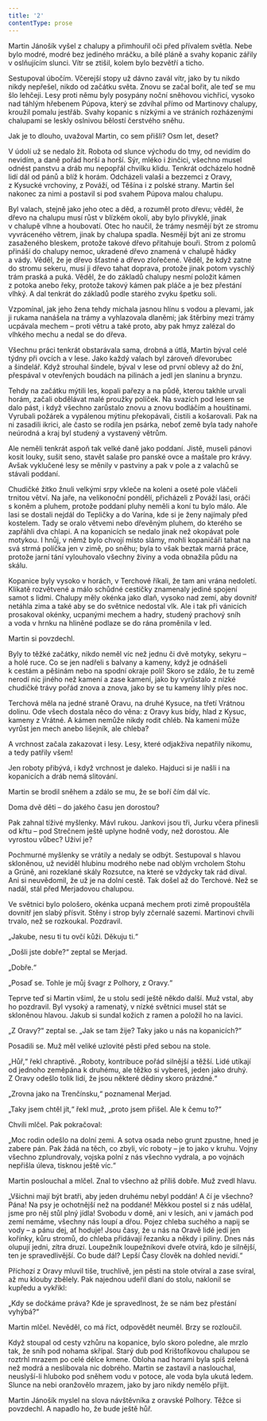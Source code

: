 ```yaml
---
title: '2'
contentType: prose
---
```


<section>

Martin Jánošík vyšel z chalupy a přimhouřil oči před přívalem světla. Nebe bylo modré, modré bez jediného mráčku, a bílé pláně a svahy kopanic zářily v oslňujícím slunci. Vítr se ztišil, kolem bylo bezvětří a ticho.

Sestupoval úbočím. Včerejší stopy už dávno zavál vítr, jako by tu nikdo nikdy nepřešel, nikdo od začátku světa. Znovu se začal bořit, ale teď se mu šlo lehčeji. Lesy proti němu byly posypány noční sněhovou vichřicí, vysoko nad táhlým hřebenem Púpova, který se zdvíhal přímo od Martinovy chalupy, kroužil pomalu jestřáb. Svahy kopanic s nízkými a ve stráních rozházenými chalupami se leskly oslnivou bělostí čerstvého sněhu.

Jak je to dlouho, uvažoval Martin, co sem přišli? Osm let, deset?

V údolí už se nedalo žít. Robota od slunce východu do tmy, od nevidím do nevidím, a daně pořád horší a horší. Sýr, mléko i žinčici, všechno musel odnést panstvu a dráb mu nepopřál chvilku klidu. Tenkrát odcházelo hodně lidí dál od pánů a blíž k horám. Odcházeli valaši a bezzemci z Oravy, z Kysucké vrchoviny, z Pováží, od Těšína i z polské strany. Martin šel nakonec za nimi a postavil si pod svahem Púpova malou chalupu.

Byl valach, stejně jako jeho otec a děd, a rozuměl proto dřevu; věděl, že dřevo na chalupu musí růst v blízkém okolí, aby bylo přivyklé, jinak v chalupě vlhne a houbovatí. Otec ho naučil, že trámy nesmějí být ze stromu vyvráceného větrem, jinak by chalupa spadla. Nesmějí být ani ze stromu zasaženého bleskem, protože takové dřevo přitahuje bouři. Strom z polomů přináší do chalupy nemoc, ukradené dřevo znamená v chalupě hádky a vády. Věděl, že je dřevo šťastné a dřevo zlořečené. Věděl, že když zatne do stromu sekeru, musí ji dřevo tahat doprava, protože jinak potom vyschlý trám praská a puká. Věděl, že do základů chalupy nesmí položit kámen z potoka anebo řeky, protože takový kámen pak pláče a je bez přestání vlhký. A dal tenkrát do základů podle starého zvyku špetku soli.

Vzpomínal, jak jeho žena tehdy míchala jasnou hlínu s vodou a plevami, jak ji rukama nanášela na trámy a vyhlazovala dlaněmi; jak štěrbiny mezi trámy ucpávala mechem – proti větru a také proto, aby pak hmyz zalézal do vlhkého mechu a nedal se do dřeva.

Všechnu práci tenkrát obstarávala sama, drobná a útlá, Martin býval celé týdny při ovcích a v lese. Jako každý valach byl zároveň dřevorubec a šindelář. Když strouhal šindele, býval v lese od první oblevy až do žní, přespával v otevřených boudách na pilinách a jedl jen slaninu a brynzu.

Tehdy na začátku mýtili les, kopali pařezy a na půdě, kterou takhle urvali horám, začali obdělávat malé proužky políček. Na svazích pod lesem se dalo pást, i když všechno zarůstalo znovu a znovu bodláčím a houštinami. Vyrubali požárek a vypálenou mýtinu překopávali, čistili a košarovali. Pak na ni zasadili ikrici, ale často se rodila jen psárka, neboť země byla tady nahoře neúrodná a kraj byl studený a vystavený větrům.

Ale neměli tenkrát aspoň tak velké daně jako poddaní. Jistě, museli pánovi kosit louky, sušit seno, stavět salaše pro panské ovce a maštale pro krávy. Avšak vyklučené lesy se měnily v pastviny a pak v pole a z valachů se stávali poddaní.

Chudičké žitko žnuli velkými srpy vkleče na koleni a oseté pole vláčeli trnitou větví. Na jaře, na velikonoční pondělí, přicházeli z Pováží lasi, oráči s koněm a pluhem, protože poddaní pluhy neměli a koní tu bylo málo. Ale lasi se dostali nejdál do Tepličky a do Varína, kde si je ženy najímaly před kostelem. Tady se oralo větvemi nebo dřevěným pluhem, do kterého se zapřáhli dva chlapi. A na kopanicích se nedalo jinak než okopávat pole motykou. I hnůj, v němž bylo chvojí místo slámy, mohli kopaničáři tahat na svá strmá políčka jen v zimě, po sněhu; byla to však beztak marná práce, protože jarní tání vylouhovalo všechny živiny a voda obnažila půdu na skálu.

Kopanice byly vysoko v horách, v Terchové říkali, že tam ani vrána nedoletí. Klikatě rozvětvené a málo schůdné cestičky znamenaly jediné spojení samot s lidmi. Chalupy měly okénka jako dlaň, vysoko nad zemí, aby dovnitř netáhla zima a také aby se do světnice nedostal vlk. Ale i tak při vánicích prosakoval okénky, ucpanými mechem a hadry, studený prachový sníh a voda v hrnku na hliněné podlaze se do rána proměnila v led.

Martin si povzdechl.

Byly to těžké začátky, nikdo neměl víc než jednu či dvě motyky, sekyru – a holé ruce. Co se jen nadřeli s balvany a kameny, když je odnášeli k cestám a pěšinám nebo na spodní okraje polí! Skoro se zdálo, že tu země nerodí nic jiného než kamení a zase kamení, jako by vyrůstalo z nízké chudičké trávy pořád znova a znova, jako by se tu kameny líhly přes noc.

Terchová měla na jedné straně Oravu, na druhé Kysuce, na třetí Vrátnou dolinu. Ode všech dostala něco do věna: z Oravy kus bídy, hlad z Kysuc, kameny z Vrátné. A kámen nemůže nikdy rodit chléb. Na kameni může vyrůst jen mech anebo lišejník, ale chleba?

A vrchnost začala zakazovat i lesy. Lesy, které odjakživa nepatřily nikomu, a tedy patřily všem!

Jen roboty přibývá, i když vrchnost je daleko. Hajduci si je našli i na kopanicích a dráb nemá slitování.

Martin se brodil sněhem a zdálo se mu, že se boří čím dál víc.

Doma dvě děti – do jakého času jen dorostou?

Pak zahnal tíživé myšlenky. Mávl rukou. Jankovi jsou tři, Jurku včera přinesli od křtu – pod Strečnem ještě uplyne hodně vody, než dorostou. Ale vyrostou vůbec? Uživí je?

Pochmurné myšlenky se vrátily a nedaly se odbýt. Sestupoval s hlavou skloněnou, už neviděl hlubinu modrého nebe nad oblým vrcholem Stohu a Grúně, ani rozeklané skály Rozsutce, na které se vždycky tak rád díval. Ani si neuvědomil, že už je na dolní cestě. Tak došel až do Terchové. Než se nadál, stál před Merjadovou chalupou.

Ve světnici bylo pološero, okénka ucpaná mechem proti zimě propouštěla dovnitř jen slabý přísvit. Stěny i strop byly zčernalé sazemi. Martinovi chvíli trvalo, než se rozkoukal. Pozdravil.

„Jakube, nesu ti tu ovčí kůži. Děkuju ti.“

„Došli jste dobře?“ zeptal se Merjad.

„Dobře.“

„Posaď se. Tohle je můj švagr z Polhory, z Oravy.“

Teprve teď si Martin všiml, že u stolu sedí ještě někdo další. Muž vstal, aby ho pozdravil. Byl vysoký a ramenatý, v nízké světnici musel stát se skloněnou hlavou. Jakub si sundal kožich z ramen a položil ho na lavici.

„Z Oravy?“ zeptal se. „Jak se tam žije? Taky jako u nás na kopanicích?“

Posadili se. Muž měl veliké uzlovité pěsti před sebou na stole.

„Hůř,“ řekl chraptivě. „Roboty, kontribuce pořád silnější a těžší. Lidé utíkají od jednoho zeměpána k druhému, ale těžko si vybereš, jeden jako druhý. Z Oravy odešlo tolik lidí, že jsou některé dědiny skoro prázdné.“

„Zrovna jako na Trenčínsku,“ poznamenal Merjad.

„Taky jsem chtěl jít,“ řekl muž, „proto jsem přišel. Ale k čemu to?“

Chvíli mlčel. Pak pokračoval:

„Moc rodin odešlo na dolní zemi. A sotva osada nebo grunt zpustne, hned je zabere pán. Pak žádá na těch, co zbyli, víc roboty – je to jako v kruhu. Vojny všechno zplundrovaly, vojska polní z nás všechno vydrala, a po vojnách nepřišla úleva, tisknou ještě víc.“

Martin poslouchal a mlčel. Znal to všechno až příliš dobře. Muž zvedl hlavu.

„Všichni mají být bratři, aby jeden druhému nebyl poddán! A čí je všechno? Pána! Na psy je ochotnější než na poddané! Měkkou postel si z nás udělal, jsme pro něj stůl plný jídla! Svobodu v domě, ani v lesích, ani v jamách pod zemí nemáme, všechny nás loupí a dřou. Pojez chleba suchého a napij se vody – a pánu dej, ať hoduje! Jsou časy, že u nás na Oravě lidé jedí jen kořínky, kůru stromů, do chleba přidávají řezanku a někdy i piliny. Dnes nás olupují jedni, zítra druzí. Loupežník loupežníkovi dveře otvírá, kdo je silnější, ten je spravedlivější. Co bude dál? Lepší Časy člověk na dohled nevidí.“

Příchozí z Oravy mluvil tiše, truchlivě, jen pěsti na stole otvíral a zase svíral, až mu klouby zbělely. Pak najednou udeřil dlaní do stolu, naklonil se kupředu a vykřikl:

„Kdy se dočkáme práva? Kde je spravedlnost, že se nám bez přestání vyhýbá?“

Martin mlčel. Nevěděl, co má říct, odpovědět neuměl. Brzy se rozloučil.

Když stoupal od cesty vzhůru na kopanice, bylo skoro poledne, ale mrzlo tak, že sníh pod nohama skřípal. Starý dub pod Krištofíkovou chalupou se roztrhl mrazem po celé délce kmene. Obloha nad horami byla spíš zelená než modrá a neslibovala nic dobrého. Martin se zastavil a naslouchal, neuslyší-li hluboko pod sněhem vodu v potoce, ale voda byla ukutá ledem. Slunce na nebi oranžovělo mrazem, jako by jaro nikdy nemělo přijít.

Martin Jánošík myslel na slova návštěvníka z oravské Polhory. Těžce si povzdechl. A napadlo ho, že bude ještě hůř.

</section>

